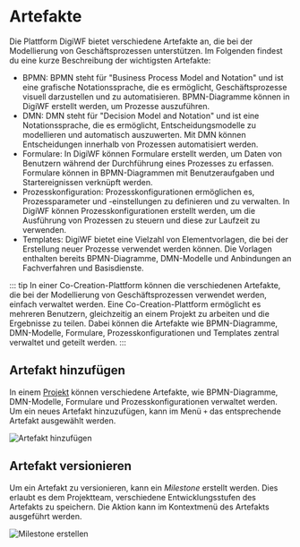 # Artefakte

Die Plattform DigiWF bietet verschiedene Artefakte an, die bei der Modellierung von Geschäftsprozessen unterstützen. Im
Folgenden findest du eine kurze Beschreibung der wichtigsten Artefakte:

- BPMN: BPMN steht für "Business Process Model and Notation" und ist eine grafische Notationssprache, die es ermöglicht,
  Geschäftsprozesse visuell darzustellen und zu automatisieren. BPMN-Diagramme können in DigiWF erstellt werden, um
  Prozesse auszuführen.
- DMN: DMN steht für "Decision Model and Notation" und ist eine Notationssprache, die es ermöglicht,
  Entscheidungsmodelle zu modellieren und automatisch auszuwerten. Mit DMN können Entscheidungen innerhalb von
  Prozessen automatisiert werden.
- Formulare: In DigiWF können Formulare erstellt werden, um Daten von Benutzern während der Durchführung eines Prozesses
  zu erfassen. Formulare können in BPMN-Diagrammen mit Benutzeraufgaben und Startereignissen verknüpft werden.
- Prozesskonfiguration: Prozesskonfigurationen ermöglichen es, Prozessparameter und -einstellungen zu definieren und zu
  verwalten. In DigiWF können Prozesskonfigurationen erstellt werden, um die Ausführung von Prozessen zu steuern und
  diese zur Laufzeit zu verwenden.
- Templates: DigiWF bietet eine Vielzahl von Elementvorlagen, die bei der Erstellung neuer Prozesse
  verwendet werden können. Die Vorlagen enthalten bereits BPMN-Diagramme, DMN-Modelle und Anbindungen an Fachverfahren
  und Basisdienste.

::: tip
In einer Co-Creation-Plattform können die verschiedenen Artefakte, die bei der Modellierung von Geschäftsprozessen
verwendet werden, einfach verwaltet werden. Eine Co-Creation-Plattform ermöglicht es mehreren Benutzern, gleichzeitig an
einem Projekt zu arbeiten und die Ergebnisse zu teilen. Dabei können die Artefakte wie BPMN-Diagramme, DMN-Modelle,
Formulare, Prozesskonfigurationen und Templates zentral verwaltet und geteilt werden.
:::

## Artefakt hinzufügen

In einem [Projekt](/modeling/plattform/project/) können verschiedene Artefakte, wie BPMN-Diagramme, DMN-Modelle,
Formulare und Prozesskonfigurationen verwaltet werden. Um ein neues Artefakt hinzuzufügen, kann im Menü `+` das
entsprechende Artefakt ausgewählt werden.

![Artefakt hinzufügen](add_artefact.png)

## Artefakt versionieren

Um ein Artefakt zu versionieren, kann ein *Milestone* erstellt werden. Dies erlaubt es dem Projektteam, verschiedene
Entwicklungsstufen des Artefakts zu speichern. Die Aktion kann im Kontextmenü des Artefakts ausgeführt werden.

![Milestone erstellen](~@source/modeling/plattform/artefact/create_milestone.png)